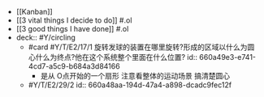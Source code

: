 - [[Kanban]]
- [[3 vital things I decide to do]] #.ol
- [[3 good things I have done]] #.ol
- deck:: #Y/circling
	- #card #Y/T/E2/17/1 旋转发球的装置在哪里旋转?形成的区域以什么为圆心什么为终点?他在这个系统整个里面在什么位置?
	  id:: 660a49e3-e741-4cd7-a5c9-b684a3d84166
		- 是从 O点开始的一个扇形 注意看整体的运动场景 搞清楚圆心
	- #Y/T/E2/29/2
	  id:: 660a48aa-194d-47a4-a898-dcadc9fec12f